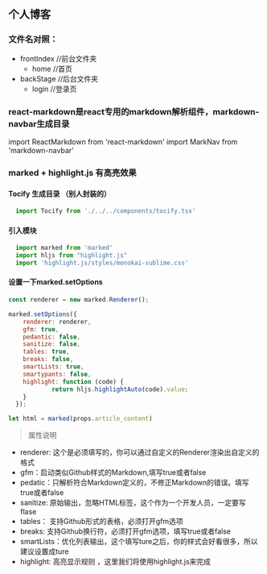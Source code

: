 ## 个人博客

### 文件名对照：

- frontIndex  //前台文件夹
  - home  //首页
- backStage //后台文件夹
  - login //登录页



### react-markdown是react专用的markdown解析组件，markdown-navbar生成目录 
import ReactMarkdown from 'react-markdown'
import MarkNav from 'markdown-navbar'


### marked + highlight.js 有高亮效果
#### Tocify 生成目录 （别人封装的）
```js
  import Tocify from './../../components/tocify.tsx'
```
#### 引入模块
```js
  import marked from 'marked'
  import hljs from "highlight.js"
  import 'highlight.js/styles/monokai-sublime.css'
```
#### 设置一下marked.setOptions
```js
const renderer = new marked.Renderer();

marked.setOptions({
    renderer: renderer, 
    gfm: true,
    pedantic: false,
    sanitize: false,
    tables: true,
    breaks: false,
    smartLists: true,
    smartypants: false,
    highlight: function (code) {
            return hljs.highlightAuto(code).value;
    }
  }); 

let html = marked(props.article_content) 
```
> 属性说明
+ renderer: 这个是必须填写的，你可以通过自定义的Renderer渲染出自定义的格式
+ gfm：启动类似Github样式的Markdown,填写true或者false
+ pedatic：只解析符合Markdown定义的，不修正Markdown的错误。填写true或者false
+ sanitize: 原始输出，忽略HTML标签，这个作为一个开发人员，一定要写flase
+ tables： 支持Github形式的表格，必须打开gfm选项
+ breaks: 支持Github换行符，必须打开gfm选项，填写true或者false
+ smartLists：优化列表输出，这个填写ture之后，你的样式会好看很多，所以建议设置成ture
+ highlight: 高亮显示规则 ，这里我们将使用highlight.js来完成

